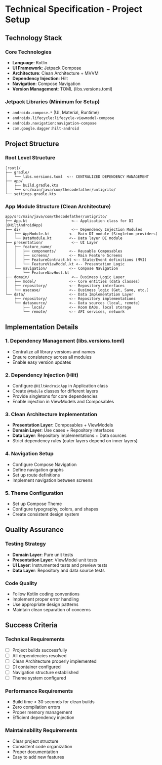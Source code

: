 # Technical Specification - Project Setup

## Technology Stack

### Core Technologies
- **Language**: Kotlin
- **UI Framework**: Jetpack Compose
- **Architecture**: Clean Architecture + MVVM
- **Dependency Injection**: Hilt
- **Navigation**: Compose Navigation
- **Version Management**: TOML (libs.versions.toml)

### Jetpack Libraries (Minimum for Setup)
- `androidx.compose.*` (UI, Material, Runtime)
- `androidx.lifecycle:lifecycle-viewmodel-compose`
- `androidx.navigation:navigation-compose`
- `com.google.dagger:hilt-android`

## Project Structure

### Root Level Structure
```
[root]/
├── gradle/
│   └── libs.versions.toml  <-- CENTRALIZED DEPENDENCY MANAGEMENT
├── app/
│   ├── build.gradle.kts
│   └── src/main/java/com/thecodefather/untigrito/
└── settings.gradle.kts
```

### App Module Structure (Clean Architecture)
```
app/src/main/java/com/thecodefather/untigrito/
├── App.kt                    <-- Application class for DI (@HiltAndroidApp)
├── di/                       <-- Dependency Injection Modules
│   ├── AppModule.kt         <-- Main DI module (Singleton providers)
│   └── DataModule.kt        <-- Data layer DI module
├── presentation/             <-- UI Layer
│   ├── feature_name/
│   │   ├── components/      <-- Reusable Composables
│   │   ├── screens/         <-- Main Feature Screens
│   │   ├── FeatureContract.kt <-- State/Event definitions (MVI)
│   │   └── FeatureViewModel.kt <-- Presentation Logic
│   └── navigation/          <-- Compose Navigation
│       └── FeatureNavHost.kt
├── domain/                   <-- Business Logic Layer
│   ├── model/               <-- Core entities (data classes)
│   ├── repository/          <-- Repository interfaces
│   └── usecase/             <-- Business logic (Get, Save, etc.)
└── data/                    <-- Data Implementation Layer
    ├── repository/          <-- Repository implementations
    └── datasource/          <-- Data sources (local, remote)
        ├── local/           <-- Room DAOs, local storage
        └── remote/          <-- API services, network
```

## Implementation Details

### 1. Dependency Management (libs.versions.toml)
- Centralize all library versions and names
- Ensure consistency across all modules
- Enable easy version updates

### 2. Dependency Injection (Hilt)
- Configure `@HiltAndroidApp` in Application class
- Create `@Module` classes for different layers
- Provide singletons for core dependencies
- Enable injection in ViewModels and Composables

### 3. Clean Architecture Implementation
- **Presentation Layer**: Composables + ViewModels
- **Domain Layer**: Use cases + Repository interfaces
- **Data Layer**: Repository implementations + Data sources
- Strict dependency rules (outer layers depend on inner layers)

### 4. Navigation Setup
- Configure Compose Navigation
- Define navigation graphs
- Set up route definitions
- Implement navigation between screens

### 5. Theme Configuration
- Set up Compose Theme
- Configure typography, colors, and shapes
- Create consistent design system

## Quality Assurance

### Testing Strategy
- **Domain Layer**: Pure unit tests
- **Presentation Layer**: ViewModel unit tests
- **UI Layer**: Instrumented tests and preview tests
- **Data Layer**: Repository and data source tests

### Code Quality
- Follow Kotlin coding conventions
- Implement proper error handling
- Use appropriate design patterns
- Maintain clean separation of concerns

## Success Criteria

### Technical Requirements
- [ ] Project builds successfully
- [ ] All dependencies resolved
- [ ] Clean Architecture properly implemented
- [ ] DI container configured
- [ ] Navigation structure established
- [ ] Theme system configured

### Performance Requirements
- Build time < 30 seconds for clean builds
- Zero compilation errors
- Proper memory management
- Efficient dependency injection

### Maintainability Requirements
- Clear project structure
- Consistent code organization
- Proper documentation
- Easy to add new features
